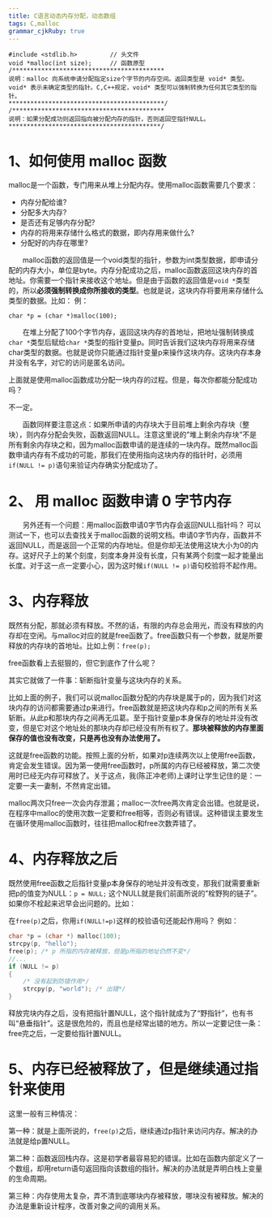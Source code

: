 ```yaml
---
title: C语言动态内存分配，动态数组
tags: C,malloc
grammar_cjkRuby: true
---
```

```
#include <stdlib.h>         // 头文件
void *malloc(int size);     // 函数原型
/******************************************
说明：malloc 向系统申请分配指定size个字节的内存空间。返回类型是 void* 类型。void* 表示未确定类型的指针。C,C++规定，void* 类型可以强制转换为任何其它类型的指针。
*******************************************/
/******************************************
说明：如果分配成功则返回指向被分配内存的指针，否则返回空指针NULL。
******************************************/
```

# 1、如何使用 malloc 函数
malloc是一个函数，专门用来从堆上分配内存。使用malloc函数需要几个要求：

* 内存分配给谁?
* 分配多大内存?
* 是否还有足够内存分配?
* 内存的将用来存储什么格式的数据，即内存用来做什么?
* 分配好的内存在哪里?

&emsp;&emsp;malloc函数的返回值是一个void类型的指针，参数为int类型数据，即申请分配的内存大小，单位是byte。内存分配成功之后，malloc函数返回这块内存的首地址。你需要一个指针来接收这个地址。但是由于函数的返回值是`void *`类型的，所以**必须强制转换成你所接收的类型**。也就是说，这块内存将要用来存储什么类型的数据。比如：
例：
```
char *p = (char *)malloc(100);
```
&emsp;&emsp;在堆上分配了100个字节内存，返回这块内存的首地址，把地址强制转换成`char *`类型后赋给`char *`类型的指针变量p。同时告诉我们这块内存将用来存储char类型的数据。也就是说你只能通过指针变量p来操作这块内存。这块内存本身并没有名字，对它的访问是匿名访问。

上面就是使用malloc函数成功分配一块内存的过程。但是，每次你都能分配成功吗？

不一定。

&emsp;&emsp;函数同样要注意这点：如果所申请的内存块大于目前堆上剩余内存块（整块），则内存分配会失败，函数返回NULL。注意这里说的”堆上剩余内存块”不是所有剩余内存块之和，因为malloc函数申请的是连续的一块内存。既然malloc函数申请内存有不成功的可能，那我们在使用指向这块内存的指针时，必须用`if(NULL != p)`语句来验证内存确实分配成功了。

# 2、 用 malloc 函数申请 0 字节内存
&emsp;&emsp;另外还有一个问题：用malloc函数申请0字节内存会返回NULL指针吗？ 可以测试一下，也可以去查找关于malloc函数的说明文档。申请0字节内存，函数并不返回NULL，而是返回一个正常的内存地址。但是你却无法使用这块大小为0的内存。这好尺子上的某个刻度，刻度本身并没有长度，只有某两个刻度一起才能量出长度。对于这一点一定要小心，因为这时候`if(NULL != p)`语句校验将不起作用。

# 3、内存释放
既然有分配，那就必须有释放。不然的话，有限的内存总会用光，而没有释放的内存却在空闲。与malloc对应的就是free函数了。free函数只有一个参数，就是所要释放的内存块的首地址。比如上例：`free(p);`

free函数看上去挺狠的，但它到底作了什么呢？

其实它就做了一件事：斩断指针变量与这块内存的关系。

比如上面的例子，我们可以说malloc函数分配的内存块是属于p的，因为我们对这块内存的访问都需要通过p来进行。free函数就是把这块内存和p之间的所有关系斩断。从此p和那块内存之间再无瓜葛。至于指针变量p本身保存的地址并没有改变，但是它对这个地址处的那块内存却已经没有所有权了。**那块被释放的内存里面保存的值也没有改变，只是再也没有办法使用了。**

这就是free函数的功能。按照上面的分析，如果对p连续两次以上使用free函数，肯定会发生错误。因为第一使用free函数时，p所属的内存已经被释放，第二次使用时已经无内存可释放了。关于这点，我(陈正冲老师)上课时让学生记住的是：一定要一夫一妻制，不然肯定出错。

malloc两次只free一次会内存泄漏；malloc一次free两次肯定会出错。也就是说，在程序中malloc的使用次数一定要和free相等，否则必有错误。这种错误主要发生在循环使用malloc函数时，往往把malloc和free次数弄错了。

# 4、内存释放之后
既然使用free函数之后指针变量p本身保存的地址并没有改变，那我们就需要重新把p的值变为NULL：`p = NULL;`
这个NULL就是我们前面所说的”栓野狗的链子”。如果你不栓起来迟早会出问题的。比如：

在`free(p)`之后，你用`if(NULL!=p)`这样的校验语句还能起作用吗？ 例如：

```c
char *p = (char *) malloc(100);
strcpy(p, "hello");
free(p); /* p 所指的内存被释放，但是p所指的地址仍然不变*/
//...
if (NULL != p)
{
    /* 没有起到防错作用*/
    strcpy(p, "world"); /* 出错*/
}
```
释放完块内存之后，没有把指针置NULL，这个指针就成为了“野指针”，也有书叫“悬垂指针”。这是很危险的，而且也是经常出错的地方。所以一定要记住一条：free完之后，一定要给指针置NULL。

# 5、内存已经被释放了，但是继续通过指针来使用
这里一般有三种情况：

第一种：就是上面所说的，`free(p)`之后，继续通过p指针来访问内存。解决的办法就是给p置NULL。

第二种：函数返回栈内存。这是初学者最容易犯的错误。比如在函数内部定义了一个数组，却用return语句返回指向该数组的指针。解决的办法就是弄明白栈上变量的生命周期。

第三种：内存使用太复杂，弄不清到底哪块内存被释放，哪块没有被释放。解决的办法是重新设计程序，改善对象之间的调用关系。